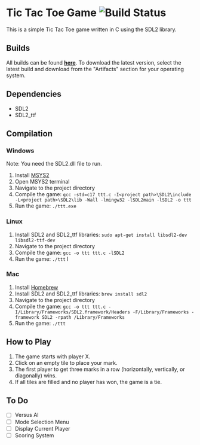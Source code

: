 # Tic Tac Toe Game ![Build Status](https://github.com/my3t/TicTacToe/workflows/Build/badge.svg)

This is a simple Tic Tac Toe game written in C using the SDL2 library.

## Builds

All builds can be found **[here](https://github.com/my3t/TicTacToe/actions)**. To download the latest version, select the latest build and download from the "Artifacts" section for your operating system.

## Dependencies

- SDL2
- SDL2_ttf

## Compilation

### Windows

Note: You need the SDL2.dll file to run.

1. Install [MSYS2](https://www.msys2.org/)
2. Open MSYS2 terminal
3. Navigate to the project directory
4. Compile the game: `gcc -std=c17 ttt.c -I<project path>\SDL2\include -L<project path>\SDL2\lib -Wall -lmingw32 -lSDL2main -lSDL2 -o ttt`
5. Run the game: `./ttt.exe`

### Linux

1. Install SDL2 and SDL2_ttf libraries: `sudo apt-get install libsdl2-dev libsdl2-ttf-dev`
2. Navigate to the project directory
3. Compile the game: `gcc -o ttt ttt.c -lSDL2`
4. Run the game: `./ttt`
   l

### Mac

1. Install [Homebrew](https://brew.sh/)
2. Install SDL2 and SDL2_ttf libraries: `brew install sdl2`
3. Navigate to the project directory
4. Compile the game: `gcc -o ttt ttt.c -I/Library/Frameworks/SDL2.framework/Headers -F/Library/Frameworks -framework SDL2 -rpath /Library/Frameworks`
5. Run the game: `./ttt`

## How to Play

1. The game starts with player X.
2. Click on an empty tile to place your mark.
3. The first player to get three marks in a row (horizontally, vertically, or diagonally) wins.
4. If all tiles are filled and no player has won, the game is a tie.

## To Do

- [ ] Versus AI
- [ ] Mode Selection Menu
- [ ] Display Current Player
- [ ] Scoring System
